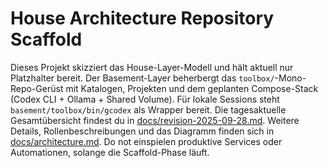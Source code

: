 # House Architecture Repository Scaffold

Dieses Projekt skizziert das House-Layer-Modell und hält aktuell nur Platzhalter bereit.
Der Basement-Layer beherbergt das `toolbox/`-Mono-Repo-Gerüst mit Katalogen, Projekten und dem geplanten Compose-Stack (Codex CLI + Ollama + Shared Volume). Für lokale Sessions steht `basement/toolbox/bin/gcodex` als Wrapper bereit.
Die tagesaktuelle Gesamtübersicht findest du in [docs/revision-2025-09-28.md](docs/revision-2025-09-28.md).
Weitere Details, Rollenbeschreibungen und das Diagramm finden sich in [docs/architecture.md](docs/architecture.md).
Do not einspielen produktive Services oder Automationen, solange die Scaffold-Phase läuft.

